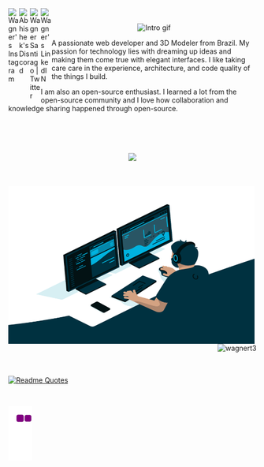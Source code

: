 <a href="https://www.instagram.com/wagner_ben10/">
  <img align="left" alt="Wagner's Instagram" width="22px" src="https://raw.githubusercontent.com/hussainweb/hussainweb/main/icons/instagram.png" />
</a>
<a href="https://discord.gg/wagnert3#0443">  
  <img align="left" alt="Abhishek's Discord" width="22px" src="https://raw.githubusercontent.com/peterthehan/peterthehan/master/assets/discord.svg" />
</a>
<a href="https://twitter.com/">
  <img align="left" alt="Wagner Santiago | Twitter" width="22px" src="https://raw.githubusercontent.com/peterthehan/peterthehan/master/assets/twitter.svg" />
</a>
<a href="https://www.linkedin.com/in/wagnersantiago/">
  <img align="left" alt="Wagner's LinkedIN" width="22px" src="https://raw.githubusercontent.com/peterthehan/peterthehan/master/assets/linkedin.svg" />
</a>

<br>
<p align="center">
  <img src="Intro.gif" alt="Intro gif" />
</p>


A passionate web developer and 3D Modeler from Brazil. My passion for technology lies with dreaming up ideas and making them come true with elegant interfaces. I like taking care care in the experience, architecture, and code quality of the things I build.

I am also an open-source enthusiast. I learned a lot from the open-source community and I love how collaboration and knowledge sharing happened through open-source.
<br><br><br><br><br>

<p align="center">
  <a href="https://skillicons.dev">
    <img src="https://skillicons.dev/icons?i=js,html,css,figma,dart,flutter,github,cs,visualstudio,vscode,autocad,blender" />
  </a>
</p>
<br>
<br>
<img align="left" src="code.gif?raw=false" alt="code gif" width="500" height="320" />

<p align="right"> <img src="https://github-readme-stats.vercel.app/api?username=wagnert3&show_icons=true&theme=white" alt="wagnert3" />
 <br> <br>  <br>  
  
  [![Readme Quotes](https://quotes-github-readme.vercel.app/api?type=horizontal)](https://github.com/piyushsuthar/github-readme-quotes)
  
<br>

![snake gif](https://github.com/wagnert3/wagnert3/blob/output/github-contribution-grid-snake.gif)







